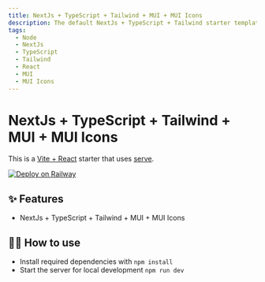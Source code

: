 ```yaml
---
title: NextJs + TypeScript + Tailwind + MUI + MUI Icons
description: The default NextJs + TypeScript + Tailwind starter template, utilizing `serve` to serve the built app
tags:
  - Node
  - NextJs
  - TypeScript
  - Tailwind
  - React
  - MUI
  - MUI Icons
---
```


# NextJs + TypeScript + Tailwind + MUI + MUI Icons

This is a [Vite + React](https://vitejs.dev/guide/#trying-vite-online) starter that uses [serve](https://www.npmjs.com/package/serve).

[![Deploy on Railway](https://railway.app/button.svg)](https://railway.app/template/NeiLty?referralCode=ySCnWl)

## ✨ Features

- NextJs + TypeScript + Tailwind + MUI + MUI Icons

## 💁‍♀️ How to use

- Install required dependencies with `npm install`
- Start the server for local development `npm run dev`
